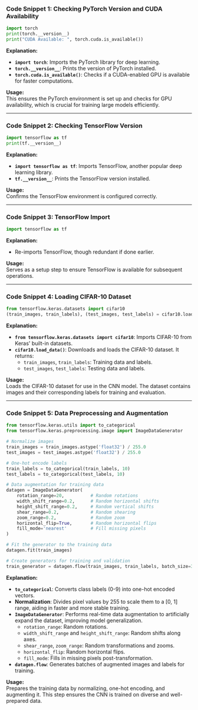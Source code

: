 ### **Code Snippet 1: Checking PyTorch Version and CUDA Availability**
```python
import torch
print(torch.__version__)
print("CUDA Available: ", torch.cuda.is_available())
```
**Explanation:**
- **`import torch`**: Imports the PyTorch library for deep learning.
- **`torch.__version__`**: Prints the version of PyTorch installed.
- **`torch.cuda.is_available()`**: Checks if a CUDA-enabled GPU is available for faster computations.

**Usage:**  
This ensures the PyTorch environment is set up and checks for GPU availability, which is crucial for training large models efficiently.

---

### **Code Snippet 2: Checking TensorFlow Version**
```python
import tensorflow as tf
print(tf.__version__)
```
**Explanation:**
- **`import tensorflow as tf`**: Imports TensorFlow, another popular deep learning library.
- **`tf.__version__`**: Prints the TensorFlow version installed.

**Usage:**  
Confirms the TensorFlow environment is configured correctly.

---

### **Code Snippet 3: TensorFlow Import**
```python
import tensorflow as tf
```
**Explanation:**
- Re-imports TensorFlow, though redundant if done earlier.

**Usage:**  
Serves as a setup step to ensure TensorFlow is available for subsequent operations.

---

### **Code Snippet 4: Loading CIFAR-10 Dataset**
```python
from tensorflow.keras.datasets import cifar10
(train_images, train_labels), (test_images, test_labels) = cifar10.load_data()
```
**Explanation:**
- **`from tensorflow.keras.datasets import cifar10`**: Imports CIFAR-10 from Keras' built-in datasets.
- **`cifar10.load_data()`**: Downloads and loads the CIFAR-10 dataset. It returns:
  - `train_images`, `train_labels`: Training data and labels.
  - `test_images`, `test_labels`: Testing data and labels.

**Usage:**  
Loads the CIFAR-10 dataset for use in the CNN model. The dataset contains images and their corresponding labels for training and evaluation.

---

### **Code Snippet 5: Data Preprocessing and Augmentation**
```python
from tensorflow.keras.utils import to_categorical
from tensorflow.keras.preprocessing.image import ImageDataGenerator

# Normalize images
train_images = train_images.astype('float32') / 255.0
test_images = test_images.astype('float32') / 255.0

# One-hot encode labels
train_labels = to_categorical(train_labels, 10)
test_labels = to_categorical(test_labels, 10)

# Data augmentation for training data
datagen = ImageDataGenerator(
    rotation_range=20,          # Random rotations
    width_shift_range=0.2,      # Random horizontal shifts
    height_shift_range=0.2,     # Random vertical shifts
    shear_range=0.2,            # Random shearing
    zoom_range=0.2,             # Random zoom
    horizontal_flip=True,       # Random horizontal flips
    fill_mode='nearest'         # Fill missing pixels
)

# Fit the generator to the training data
datagen.fit(train_images)

# Create generators for training and validation
train_generator = datagen.flow(train_images, train_labels, batch_size=32)
```
**Explanation:**
- **`to_categorical`**: Converts class labels (0-9) into one-hot encoded vectors.
- **Normalization**: Divides pixel values by 255 to scale them to a [0, 1] range, aiding in faster and more stable training.
- **`ImageDataGenerator`**: Performs real-time data augmentation to artificially expand the dataset, improving model generalization.
  - `rotation_range`: Random rotations.
  - `width_shift_range` and `height_shift_range`: Random shifts along axes.
  - `shear_range`, `zoom_range`: Random transformations and zooms.
  - `horizontal_flip`: Random horizontal flips.
  - `fill_mode`: Fills in missing pixels post-transformation.
- **`datagen.flow`**: Generates batches of augmented images and labels for training.

**Usage:**  
Prepares the training data by normalizing, one-hot encoding, and augmenting it. This step ensures the CNN is trained on diverse and well-prepared data.
